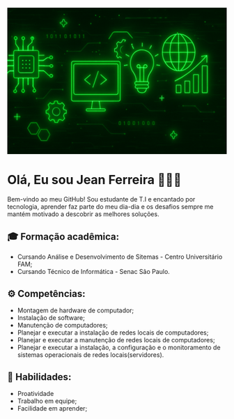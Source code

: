![j](gif.gif "gif")
##
# Olá, Eu sou Jean Ferreira 🙋🏻‍♂️

Bem-vindo ao meu GitHub! Sou estudante de T.I e encantado por tecnologia, aprender faz parte do meu dia-dia e os desafios sempre me mantém motivado a descobrir as melhores soluções.

##  🎓 Formação acadêmica:

- Cursando Análise e Desenvolvimento de Sitemas - Centro Universitário FAM;
- Cursando Técnico de Informática - Senac São Paulo.

## ⚙️ Competências: 

- Montagem de hardware de computador;
- Instalação de software;
- Manutenção de computadores;
- Planejar e executar a instalação de redes locais de computadores;
- Planejar e executar a manutenção de redes locais de computadores;
- Planejar e executar a instalação, a configuração e o monitoramento de sistemas operacionais de redes locais(servidores).

## 🧰 Habilidades:
- Proatividade
- Trabalho em equipe;
- Facilidade em aprender;






